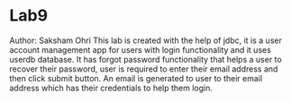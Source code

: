 # Lab9
Author: Saksham Ohri
This lab is created with the help of jdbc, it is a user account management app for users with login functionality and it uses userdb database. It has forgot password
functionality that helps a user to recover their password, user is required to enter their email address and then click submit button. An email is generated to user to 
their email address which has their credentials to help them login.
